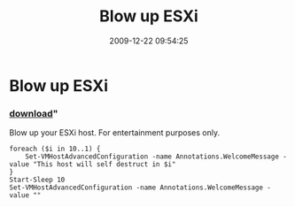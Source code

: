 ﻿---
pid:            1554
parent:         0
children:       
poster:         Carter Shanklin
title:          Blow up ESXi
date:           2009-12-22 09:54:25
format:         posh
---

# Blow up ESXi

### [download](1554.ps1)"

Blow up your ESXi host. For entertainment purposes only.

```posh
foreach ($i in 10..1) {
	Set-VMHostAdvancedConfiguration -name Annotations.WelcomeMessage -value "This host will self destruct in $i"
}
Start-Sleep 10
Set-VMHostAdvancedConfiguration -name Annotations.WelcomeMessage -value ""

```
